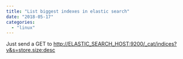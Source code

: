 ```yaml
---
title: "List biggest indexes in elastic search"
date: "2018-05-17"
categories: 
  - "linux"
---
```


Just send a GET to [http://ELASTIC\_SEARCH\_HOST:9200/\_cat/indices?v&s=store.size:desc](http://ELASTIC_SEARCH_HOST:9200/_cat/indices?v&s=store.size:desc)
